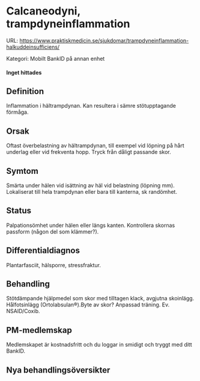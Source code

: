 # Calcaneodyni, trampdyneinflammation

URL: https://www.praktiskmedicin.se/sjukdomar/trampdyneinflammation-halkuddeinsufficiens/



Kategori: Mobilt BankID på annan enhet

#### Inget hittades

## Definition

Inflammation i hältrampdynan. Kan resultera i sämre stötupptagande förmåga.

## Orsak

Oftast överbelastning av hältrampdynan, till exempel vid löpning på hårt underlag eller vid frekventa hopp. Tryck från dåligt passande skor.

## Symtom

Smärta under hälen vid isättning av häl vid belastning (löpning mm). Lokaliserat till hela trampdynan eller bara till kanterna, sk randömhet.

## Status

Palpationsömhet under hälen eller längs kanten. Kontrollera skornas passform (någon del som klämmer?).

## Differentialdiagnos

Plantarfasciit, hälsporre, stressfraktur.

## Behandling

Stötdämpande hjälpmedel som skor med tilltagen klack, avgjutna skoinlägg. Hålfotsinlägg (Ortolabsulan®).Byte av skor? Anpassad träning. Ev. NSAID/Coxib.

## PM-medlemskap

Medlemskapet är kostnadsfritt och du loggar in smidigt och tryggt med ditt BankID.

## Nya behandlingsöversikter

